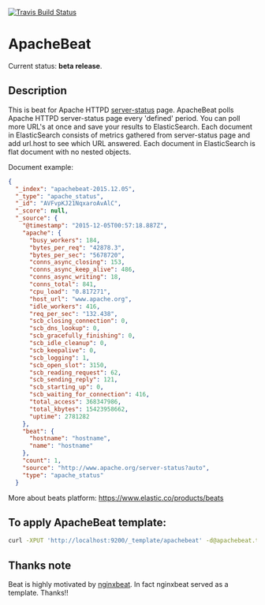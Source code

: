 [![Travis Build Status](https://travis-ci.org/elastic/libbeat.svg?branch=master)](https://travis-ci.org/radoondas/apachebeat)

# ApacheBeat
Current status: **beta release**.

## Description
This is beat for Apache HTTPD [server-status](https://httpd.apache.org/docs/2.4/mod/mod_status.html) page. ApacheBeat polls Apache HTTPD server-status page every 'defined' period. You can poll more URL's at once and save your results to ElasticSearch. Each document in ElasticSearch consists of metrics gathered from server-status page and add url.host to see which URL answered. Each document in ElasticSearch is flat document with no nested objects.

Document example:
```json
{
  "_index": "apachebeat-2015.12.05",
  "_type": "apache_status",
  "_id": "AVFvpKJ21NqxaroAvAlC",
  "_score": null,
  "_source": {
    "@timestamp": "2015-12-05T00:57:18.887Z",
    "apache": {
      "busy_workers": 184,
      "bytes_per_req": "42878.3",
      "bytes_per_sec": "5678720",
      "conns_async_closing": 153,
      "conns_async_keep_alive": 486,
      "conns_async_writing": 18,
      "conns_total": 841,
      "cpu_load": "0.817271",
      "host_url": "www.apache.org",
      "idle_workers": 416,
      "req_per_sec": "132.438",
      "scb_closing_connection": 0,
      "scb_dns_lookup": 0,
      "scb_gracefully_finishing": 0,
      "scb_idle_cleanup": 0,
      "scb_keepalive": 0,
      "scb_logging": 1,
      "scb_open_slot": 3150,
      "scb_reading_request": 62,
      "scb_sending_reply": 121,
      "scb_starting_up": 0,
      "scb_waiting_for_connection": 416,
      "total_access": 368347986,
      "total_kbytes": 15423958662,
      "uptime": 2781282
    },
    "beat": {
      "hostname": "hostname",
      "name": "hostname"
    },
    "count": 1,
    "source": "http://www.apache.org/server-status?auto",
    "type": "apache_status"
  }
```

More about beats platform: https://www.elastic.co/products/beats

## To apply ApacheBeat template:

```bash
curl -XPUT 'http://localhost:9200/_template/apachebeat' -d@apachebeat.template.json
```

## Thanks note
Beat is highly motivated by [nginxbeat](https://github.com/mrkschan/nginxbeat). In fact nginxbeat served as a template. Thanks!!
